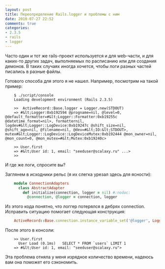 ```yaml
---
layout: post
title: Переопределение Rails.logger и проблемы с ним 
date: 2010-07-27 22:52
comments: true
categories: 
- 2.3.5
- rails
- logger
---
```

Часто один и тот же rails-проект используется и для web-части, и для каких-то других задач, выполняемых по расписанию
или для создания демонов. В таких случаях иногда хочется, чтобы логи разных частей писались в разные файлы.

Готового способа для этого я не нашел. Например, посмотрим на такой пример:

```
    $ ./script/console 
    Loading development environment (Rails 2.3.5)

    >>  ActiveRecord::Base.logger = Logger.new(STDOUT)
    => #&lt;Logger:0xb192594 @progname=nil, @level=0, @default_formatter=#&lt;Logger::Formatter:0xb19255c @datetime_format=nil>, formatternil, logdev#&lt;Logger::LogDevice:0xb19247c @shift_size=nil, @shift_age=nil, @filename=nil, @dev=#&lt;IO:&lt;STDOUT>, mutex#&lt;Logger::LogDevice::LogDeviceMutex:0xb192444 @mon_owner=nil, @mon_count=0, @mon_mutex=#&lt;Mutex:0xb19240c>

    >> User.first
    => #&lt;User id: 1, email: "seeduser@scalaxy.ru" ...>
    >> 
```

И где же логи, спросите вы?

Заглянем в исходники рельс (я их слегка урезал здесь для ясности):

``` ruby
    module ConnectionAdapters
      class AbstractAdapter
        def initialize(connection, logger = nil) #:nodoc:
          @connection, @logger = connection, logger
```

Из этого кода понятно, что логгер потерялся в дебрях connection. Исправить ситуацию помогает следующая конструкция:

``` ruby
    ActiveRecord::Base.connection.instance_variable_set('@logger', Logger.new(STDOUT))
```

После этого в консоли:

```
    >> User.first
      User Load (0.1ms)   SELECT * FROM `users` LIMIT 1
    => #&lt;User id: 1, email: "seeduser@scalaxy.ru">
```

Эта проблема отняла у меня изрядное количество времени, надеюсь вам она поможет его сэкономить.
